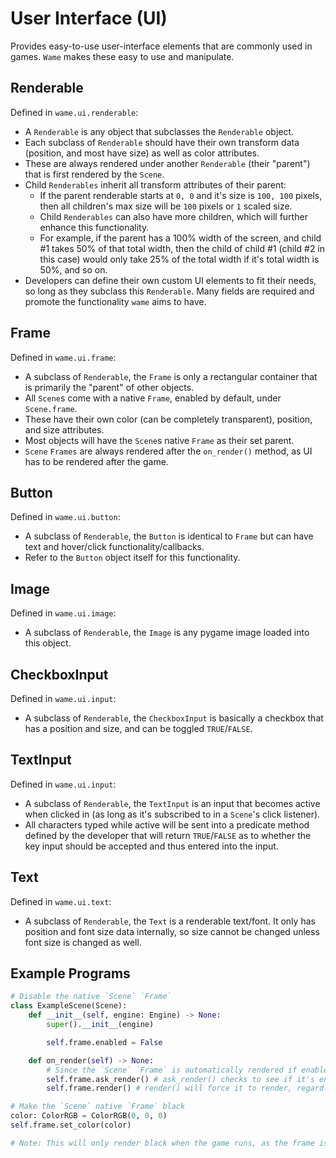 # User Interface (UI)
Provides easy-to-use user-interface elements that are commonly used in games. `Wame` makes these easy to use and manipulate.

## Renderable
Defined in `wame.ui.renderable`:
- A `Renderable` is any object that subclasses the `Renderable` object.
- Each subclass of `Renderable` should have their own transform data (position, and most have size) as well as color attributes.
- These are always rendered under another `Renderable` (their "parent") that is first rendered by the `Scene`.
- Child `Renderables` inherit all transform attributes of their parent:
    - If the parent renderable starts at `0, 0` and it's size is `100, 100` pixels, then all children's max size will be `100` pixels or `1` scaled size.
    - Child `Renderables` can also have more children, which will further enhance this functionality.
    - For example, if the parent has a 100% width of the screen, and child #1 takes 50% of that total width, then the child of child #1 (child #2 in this case) would only take 25% of the total width if it's total width is 50%, and so on.
- Developers can define their own custom UI elements to fit their needs, so long as they subclass this `Renderable`. Many fields are required and promote the functionality `wame` aims to have.

## Frame
Defined in `wame.ui.frame`:
- A subclass of `Renderable`, the `Frame` is only a rectangular container that is primarily the "parent" of other objects.
- All `Scene`s come with a native `Frame`, enabled by default, under `Scene.frame`.
- These have their own color (can be completely transparent), position, and size attributes.
- Most objects will have the `Scene`s native `Frame` as their set parent.
- `Scene` `Frames` are always rendered after the `on_render()` method, as UI has to be rendered after the game.

## Button
Defined in `wame.ui.button`:
- A subclass of `Renderable`, the `Button` is identical to `Frame` but can have text and hover/click functionality/callbacks.
- Refer to the `Button` object itself for this functionality.

## Image
Defined in `wame.ui.image`:
- A subclass of `Renderable`, the `Image` is any pygame image loaded into this object.

## CheckboxInput
Defined in `wame.ui.input`:
- A subclass of `Renderable`, the `CheckboxInput` is basically a checkbox that has a position and size, and can be toggled `TRUE`/`FALSE`.

## TextInput
Defined in `wame.ui.input`:
- A subclass of `Renderable`, the `TextInput` is an input that becomes active when clicked in (as long as it's subscribed to in a `Scene`'s click listener).
- All characters typed while active will be sent into a predicate method defined by the developer that will return `TRUE`/`FALSE` as to whether the key input should be accepted and thus entered into the input.

## Text
Defined in `wame.ui.text`:
- A subclass of `Renderable`, the `Text` is a renderable text/font. It only has position and font size data internally, so size cannot be changed unless font size is changed as well.

## Example Programs
```python
# Disable the native `Scene` `Frame`
class ExampleScene(Scene):
    def __init__(self, engine: Engine) -> None:
        super().__init__(engine)

        self.frame.enabled = False

    def on_render(self) -> None:
        # Since the `Scene` `Frame` is automatically rendered if enabled, if not enabled you can do it manually (no idea why though)
        self.frame.ask_render() # ask_render() checks to see if it's enabled, and will render if so
        self.frame.render() # render() will force it to render, regardless if it's enabled
```
```python
# Make the `Scene` native `Frame` black
color: ColorRGB = ColorRGB(0, 0, 0)
self.frame.set_color(color)

# Note: This will only render black when the game runs, as the frame is rendered last, so everything will be black (that's why the frame is transparent by default)
```